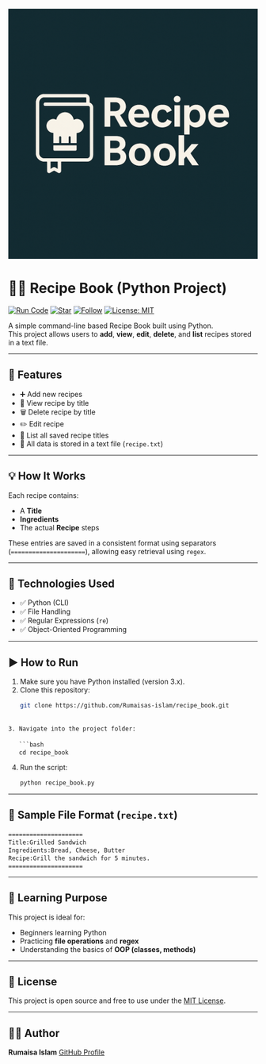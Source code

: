<p align="center">
  <img src="https://raw.githubusercontent.com/Rumaisas-islam/recipe-book/main/banner/bn.png" alt="Recipe Book Banner" style="max-width: 100%;">
</p>

# 🧑‍🍳 Recipe Book (Python Project)

[![Run Code](https://img.shields.io/badge/Run-Code-blue?style=for-the-badge)](https://replit.com/)
[![Star](https://img.shields.io/github/stars/Rumaisas-islam/recipe_book?style=for-the-badge)](https://github.com/Rumaisas-islam/recipe_book/stargazers)
[![Follow](https://img.shields.io/github/followers/Rumaisas-islam?label=Follow&style=for-the-badge)](https://github.com/Rumaisas-islam)
[![License: MIT](https://img.shields.io/badge/License-MIT-yellow.svg?style=for-the-badge)](LICENSE)

A simple command-line based Recipe Book built using Python.  
This project allows users to **add**, **view**, **edit**, **delete**, and **list** recipes stored in a text file.

---

## 📌 Features

- ➕ Add new recipes  
- 📖 View recipe by title  
- 🗑️ Delete recipe by title  
- ✏️ Edit recipe  
- 📃 List all saved recipe titles  
- 📁 All data is stored in a text file (`recipe.txt`)

---

## 💡 How It Works

Each recipe contains:
- A **Title**
- **Ingredients**
- The actual **Recipe** steps

These entries are saved in a consistent format using separators (`=====================`), allowing easy retrieval using `regex`.

---

## 🧪 Technologies Used

- ✅ Python (CLI)
- ✅ File Handling
- ✅ Regular Expressions (`re`)
- ✅ Object-Oriented Programming

---

## ▶️ How to Run

1. Make sure you have Python installed (version 3.x).
2. Clone this repository:
   ```bash
   git clone https://github.com/Rumaisas-islam/recipe_book.git
```

3. Navigate into the project folder:

   ```bash
   cd recipe_book
   ```
4. Run the script:

   ```bash
   python recipe_book.py
   ```

---

## 📂 Sample File Format (`recipe.txt`)

```
=====================
Title:Grilled Sandwich
Ingredients:Bread, Cheese, Butter
Recipe:Grill the sandwich for 5 minutes.
=====================
```

---

## 🎯 Learning Purpose

This project is ideal for:

* Beginners learning Python
* Practicing **file operations** and **regex**
* Understanding the basics of **OOP (classes, methods)**

---

## 📃 License

This project is open source and free to use under the [MIT License](LICENSE).

---

## 🙋‍♀️ Author

**Rumaisa Islam**
[GitHub Profile](https://github.com/Rumaisas-islam)

